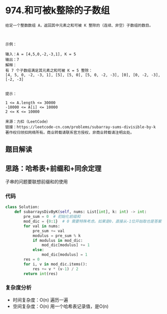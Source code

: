 # 974.和可被k整除的子数组

~~~typora
给定一个整数数组 A，返回其中元素之和可被 K 整除的（连续、非空）子数组的数目。

 

示例：

输入：A = [4,5,0,-2,-3,1], K = 5
输出：7
解释：
有 7 个子数组满足其元素之和可被 K = 5 整除：
[4, 5, 0, -2, -3, 1], [5], [5, 0], [5, 0, -2, -3], [0], [0, -2, -3], [-2, -3]
 

提示：

1 <= A.length <= 30000
-10000 <= A[i] <= 10000
2 <= K <= 10000

来源：力扣（LeetCode）
链接：https://leetcode-cn.com/problems/subarray-sums-divisible-by-k
著作权归领扣网络所有。商业转载请联系官方授权，非商业转载请注明出处。
~~~

## 题目解读



## 思路：哈希表+前缀和+同余定理

子串的问题要联想前缀和的使用

### 代码

~~~python
class Solution:
    def subarraysDivByK(self, nums: List[int], k: int) -> int:
        pre_sum = 0  # 初始化前缀和
        mod_dic = {0:1}  # 0 需要特殊考虑。如果是0，直接从-1位开始取也是答案
        for val in nums:
            pre_sum += val
            modulus = pre_sum % k
            if modulus in mod_dic:
                mod_dic[modulus] += 1
            else:
                mod_dic[modulus] = 1
        res = 0
        for i, v in mod_dic.items():
            res += v * (v-1) / 2
        return int(res)

~~~

### 复杂度分析

- 时间复杂度：O(n) 遍历一遍
- 空间复杂度：O(n) 用一个哈希表记录值，是O(n) 



